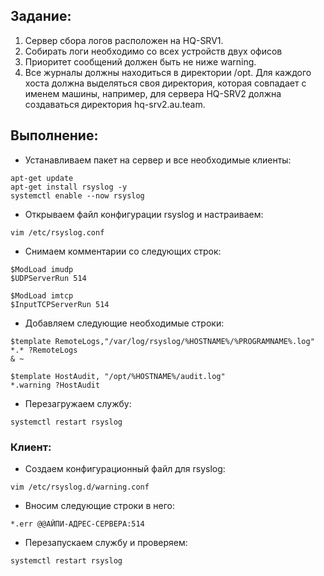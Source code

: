 ## Задание:
1) Сервер сбора логов расположен на HQ-SRV1. 
2) Собирать логи необходимо со всех устройств двух офисов 
3) Приоритет сообщений должен быть не ниже warning. 
4) Все журналы должны находиться в директории /opt. Для каждого хоста должна выделяться своя директория, которая совпадает с именем машины, например, для сервера HQ-SRV2 должна создаваться директория hq-srv2.au.team.
## Выполнение:

- Устанавливаем пакет на сервер и все необходимые клиенты:
```
apt-get update
apt-get install rsyslog -y
systemctl enable --now rsyslog
```
- Открываем файл конфигурации rsyslog и настраиваем:
```
vim /etc/rsyslog.conf
```
- Снимаем комментарии со следующих строк:
```
$ModLoad imudp
$UDPServerRun 514

$ModLoad imtcp
$InputTCPServerRun 514
```
- Добавляем следующие необходимые строки:
```
$template RemoteLogs,"/var/log/rsyslog/%HOSTNAME%/%PROGRAMNAME%.log"  
*.* ?RemoteLogs  
& ~

$template HostAudit, "/opt/%HOSTNAME%/audit.log"  
*.warning ?HostAudit
```
- Перезагружаем службу:
```
systemctl restart rsyslog
```
### Клиент:
- Создаем конфигурационный файл для rsyslog:
```
vim /etc/rsyslog.d/warning.conf
```
- Вносим следующие строки в него:
```
*.err @@АЙПИ-АДРЕС-СЕРВЕРА:514
```
- Перезапускаем службу и проверяем:
```
systemctl restart rsyslog
```